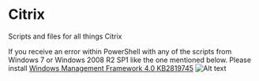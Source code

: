 # Citrix
Scripts and files for all things Citrix

If you receive an error within PowerShell with any of the scripts from Windows 7 or Windows 2008 R2 SP1 like the one mentioned below.  Please install [Windows Management Framework 4.0 KB2819745](https://www.microsoft.com/en-us/download/details.aspx?id=40855)
![Alt text](https://github.com/ryancbutler/Citrix/blob/images/images/ns-resterror.png?raw=true)
